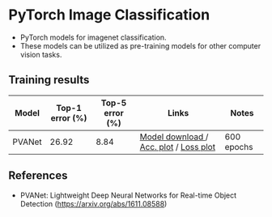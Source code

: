 # PyTorch Image Classification

- PyTorch models for imagenet classification.
- These models can be utilized as pre-training models for other computer vision tasks.


## Training results

| Model | Top-1 error (%) | Top-5 error (%) | Links | Notes |
|---|---|---|---|---|
| PVANet | 26.92 | 8.84 | [Model download ](http://api-metakage-4misc.kakao.com/dn/kakaobrain/ian.theman/pytorch_imagenet/pvanet_600epochs.checkpoint.pth.tar) / [Acc. plot](assets/pvanet_acc.png) / [Loss plot](assets/pvanet_loss.png) | 600 epochs |


## References

- PVANet: Lightweight Deep Neural Networks for Real-time Object Detection (https://arxiv.org/abs/1611.08588)
